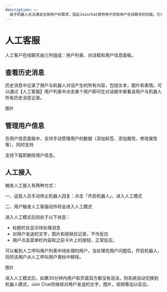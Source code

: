 ```yaml
---
description: >-
  由于机器人无法满足全部用户的需求，因此Joinchat提供用于您和用户在线聊天的功能。它允许您跳转对话并回答问题，手动管理用户的数据（添加标签、添加属性、修改属性等），并向他们发送消息。
---
```


# 人工客服

人工客户在线聊天由三列组成：用户列表、对话框和用户信息面板。

## 查看历史消息

历史消息中记录了用户与机器人对话产生的所有内容，包括文本，图片和表情。可以通过【人工客服】用户列表中点击某个用户即可在对话框中查看该用户与机器人所有历史消息记录。

图片

## 管理用户信息

在用户信息面板中，支持手动管理用户的数据（添加标签、添加属性、修改属性等），同时支持

支持下载即删除用户信息。

## 人工接入

触发人工接入有两种方式：

一、运营人员手动停止机器人回复：点击「开启机器人」，进入人工模式

二、用户触发人工客服动作将会进入人工模式

进入人工模式后则处于以下状态：

* 标题栏处显示待处理消息
* 对用户发送的文字，图片和视频仅记录，不作反应
* 用户点击菜单栏内容和之前卡片上的按钮，正常反应。

可以看到人工呼叫用户列表中待处理的用户，当处理完用户问题后，开启机器人，则将该用户从人工呼叫用户类标中移除。

图片

进入人工模式后，如果30分钟内用户和页面双方都没有说话，则系统自动切换到机器人模式，Join Chat将继续对用户发送的文字，图片，视频等加以反应。

